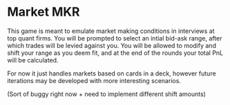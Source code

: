 # Market MKR

This game is meant to emulate market making conditions in interviews at top quant firms. You will be prompted to select an intial bid-ask range, after which trades will be levied against you. You will be allowed to modify and shift your range as you deem fit, and at the end of the rounds your total PnL will be calculated. 

For now it just handles markets based on cards in a deck, however future iterations may be developed with more interesting scenarios.

(Sort of buggy right now + need to implement different shift amounts)
